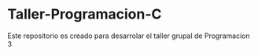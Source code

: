 # Taller-Programacion-C
Este repositorio es creado para desarrolar el taller grupal de Programacion 3

